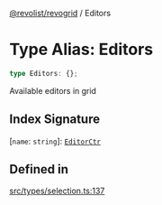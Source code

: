 [@revolist/revogrid](README.md) / Editors

# Type Alias: Editors

```ts
type Editors: {};
```

Available editors in grid

## Index Signature

 \[`name`: `string`\]: [`EditorCtr`](TypeAlias.EditorCtr.md)

## Defined in

[src/types/selection.ts:137](https://github.com/revolist/revogrid/blob/2ea7abe619348281bd56e0a8ea657ffef9c19154/src/types/selection.ts#L137)
